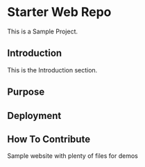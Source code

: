 # Starter Web Repo

This is a Sample Project.

## Introduction

This is the Introduction section.

## Purpose

## Deployment

## How To Contribute

Sample website with plenty of files for demos

